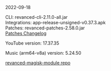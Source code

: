 2022-09-18
  
CLI: revanced-cli-2.11.0-all.jar  
Integrations: app-release-unsigned-v0.37.3.apk  
Patches: revanced-patches-2.58.0.jar  
[Patches Changelog](https://github.com/revanced/revanced-patches/releases/tag/v2.58.0)  

YouTube version: 17.37.35  

Music (arm64-v8a) version: 5.24.50  

[revanced-magisk-module repo](https://github.com/j-hc/revanced-magisk-module)
